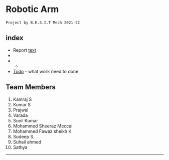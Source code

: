 # Robotic Arm

    Project by B.E.S.I.T Mech 2021-22

## index

- Report [text](/files/report/robotarm.pdf)
- 
- -
- [Todo](todo.md) - what work need to done

## Team Members

1. Kamraj S
2. Kumar S
3. Prajwal
4. Varada
5. Sunil Kumar
6. Mohammed Sheeraz Meccai
7. Mohammed Fawaz sheikh K
8. Sudeep S
9. Suhail ahmed
10. Sathya

---
